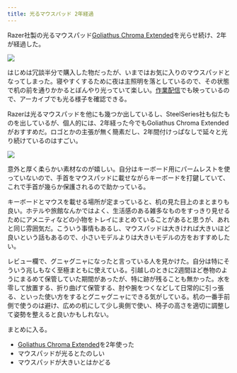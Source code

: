 ```yaml
---
title: 光るマウスパッド 2年経過
---
```

Razer社製の光るマウスパッド[Goliathus Chroma Extended](https://www.amazon.co.jp/dp/B07JJ4RG2T)を光らせ続け、2年が経過した。

![](https://lh3.googleusercontent.com/docs/AG8NV2ZM5Mp4cJTCIS6Hv3MVD1OuSJBpnbdCL-rebCsgpn0y_s9Zqai1UnTdrRByO03EK1jtBBWxgQ-jcKW8jyg9VADeqMReg_igwH25uPOscq5RbBLOYFN2Hlampx5T803njWozySOGxdGjei_cAbeSMsr_VUcElLR3W0hdT6To0GQCjvu85uoyWKaHnE2Zp7FQdEzx3mlyc-tuTUaRZvg0OrjOYo9Gkf4j2xr6YgHEnZEusThlw1KuFL1eMaaUTwtcio_Go4l7YSMHgoU2PMua6gwMoB_d8g2CG5yO4x4M-LlqSHKOZboEyLbG5A7G3DMzDn-Nb8EwgboPbpnXU3QQk_mNlmRPXxxTlaXyLwhXdOc2KlGMVdiUhpGII0FChJWLS4GT0n6XE8KMc7qAwJcBcD9MYbP4MEDsGGonxCWa_lT9KCUzN-m-vi3lW7MKXO-rMofOs2h70VB8V6UUtqpSCFexGJYasBoOhsjIqsBntIaWWIb0yi_D8IpVyR-ocJq3cu2K091c7bCE6P-KsLcAJ-9VitAAtBUWQ6UrdtjTGY2tvCxda5WhijqavRwnS7u-bXT9GDqWVv6g17pMaKJSffZlee1BhSUAXyDieqPsyh-GejhYBZIGq9bGFkKJ4jVRa-FAfeFxzotmgMzo9_g3XrPSyOQ-108eaW6_nmbCZ4GvTjyGNLunAXdXVgbkPGKzzP84aIZTkGAcgx179oHzQkP3Ahh_VqNV5Sbzayw975o7EzGKfV4Hofzf4-evfdKgskx_GEtHMOeJ07ven_i2uwuUW1qmg7TyeFwcCdV8NHKAff9_geKc7m1G-PmKkTUby3724ckC5kbfn9YdWqKCT5qFknEBWE_jF6AmL35waJjoN0B6IbphZymjgOYr4ncNhPZ12tQcFpW-5aWVqym9F83861px1yI3BSx_QaZkmOBB9c5FRI68SRDeiZj5bpDqSVNny9gX_n_l-FGVQlZ_KdqKbZery0MWUOHS7DIWI4JiF9DpHb3AQk0cMFVxYKM79vcg5xHgARvxAcTO3IBXSM5RqDtny5fHqGcd_hH-RKa72s7LKl8BkD_AlTdhlZm8Is-XWMUqJx9v818Cufyl6aovAgPQwupO7RVdD3_cDrSyC2rR5bXOndH80yBSaX-tFlhu7VKRZGt0cYRkZlBtvwRJ_hm6I2LYigqh5GW9nRb-WBaO67b5j3uJN03o6WO9HABEmBBbNdt9YF280E5SyQgxPPoE_mWwUlAF3PEryj_UqpN-)

はじめは冗談半分で購入した物だったが、いまではお気に入りのマウスパッドとなってしまった。寝やすくするために夜は主照明を落としているので、その状態で机の前を通りかかるとぼんやり光っていて楽しい。[作業配信](https://www.youtube.com/c/r7kamura)でも映っているので、アーカイブでも光る様子を確認できる。

Razerは光るマウスパッドを他にも幾つか出しているし、SteelSeries社も似たものを出しているが、個人的には、2年経った今でもGoliathus Chroma Extendedがおすすめだ。ロゴとかの主張が無く簡素だし、2年間付けっぱなしで延々と光り続けているのはすごい。

![](https://lh3.googleusercontent.com/docs/AG8NV2al_DOmrmKgC8wkCjrC6IbOSUyrwaAxPqtDWtKDHaBzQHG_uTBrOYbsCXzy6_LCbocrt03jgkB6HlyKNXzYh_nN__en0jfZc0wIrQGgd_IaTVHy5vuxCyw2dCCA1su63reCVMWi-yodfWFGz6n2C2Fi7AW426EvQC0rnNXPI3lntdmZB6__jvslXzZEtXUwEB-ULnW-lcxjsANgloJEx9ItPSYtS07hpJzpfcxXfbP4DUwxT9E5ahGuSXvtD4WnZaqhNn_nQr6kePVlLMS3-GYewUWAKl_ec-JoqwCmAnUeN0xpzV5HHHmPr6onN9LP_75pXtBKe8c129nh9jEPXz284v9bvuwebcpt_Wvf_shLDI_N5M_cijwg-pUbQ1Qix88O4OqWQhzWpp6a4-H0RCZFWLBhS_QxtbHmRn2OOLaALcm4v7wV8pVfMn20oBhQyZgtEW8fDaXYCb-KzdwTVbQN1kJptyqIumopiUQL3U_Z6p0eRL1iwCs2ImLQEs7ny2OL2DmWUjOo2Z2oawhmQyYLZ_Ne6fx5W7e_-zt5ee7Bj8D8CzvvOl6BcCesPP5ttF0owyjLiLDuhhdnB1jTKni_APIR7xizGTUxJLl_1xLipMr-BJfmvSAYbMHeS-vmQYmbTgvqbe_c1QL2aGlp8GEpMb0jr7GkyxAF1egN7PX_NaAYN3tj5p0x68TR-lZYwxrOWTP4y29VFb0w89Eh8l-E9L_gKVNX36eoWp7kLYxz_VSfJpA4-IGBKVflwgREqgCZvPCZcIFOnv1FocOqq9f9sFBoCpTgQ9cyiOQBaLgLZx4zVuIFGslKI_ywri2S0Blie4q3Cv03RlQ28ytqRFJlns2q-HetRx9v7USZmYIGZb7hZuWiXGzYqnVfN9NaiIWVYT8yd7ZSQJ1t1dBrKZ8aCrwZf0ANddlxsmUFOaiFYdEw56hCDtDk7eIL-ZYLdhHdyrT4LQg2ZgsWrAa5s8f87bJX9QyP6FcgfxVoqNZXnouZjSOtdQtd6eJ2MIgF1kNqV2vbEnZdFM5EWobaLB2dQQQLYwAFqJPA-TUK_3bHUuhl8dLjYNpavn-WBo2nm4BZ2sJE9TsoL3w7o1jX1f561KJNODnhgciPs_TxKbyNVI7c6e4k5UbitzVzFiDRG1Nz7n-rfoQgig53WyyUJ4KzhPW4W9ASR_a98wgF3RBxAevALGIvg4_hjZmj_mGM-xE9idbCbbVRmQhsUvE7bU3uT3OSN2wQnrBAfSIMjle0YNvo)

意外と厚く柔らかい素材なのが嬉しい。自分はキーボード用にパームレストを使っていないので、手首をマウスパッドに載せながらキーボードを打鍵していて、これで手首が幾らか保護されるので助かっている。

キーボードとマウスを載せる場所が定まっていると、机の見た目上のまとまりも良い。ホテルや旅館なんかではよく、生活感のある雑多なものをすっきり見せるためにアメニティなどの小物をトレイにまとめていることがあると思うが、あれと同じ雰囲気だ。こういう事情もあるし、マウスパッドは大きければ大きいほど良いという話もあるので、小さいモデルよりは大きいモデルの方をおすすめしたい。

レビュー欄で、グニャグニャになったと言っている人を見かけた。自分は特にそういう兆しもなく至極まともに使えている。引越しのときに2週間ほど巻物のようにまるめて保管していた期間があったが、特に跡が残ることも無かった。水を零して放置する、折り曲げて保管する、肘や腕をつくなどして日常的に引っ張る、といった使い方をするとグニャグニャにできる気がしている。机の一番手前側で使うのは避け、広めの机にして少し奥側で使い、椅子の高さを適切に調整して姿勢を整えると良いかもしれない。

まとめに入る。

*   [Goliathus Chroma Extended](https://www.amazon.co.jp/dp/B07JJ4RG2T)を2年使った
*   マウスパッドが光るとたのしい
*   マウスパッドが大きいとはかどる
